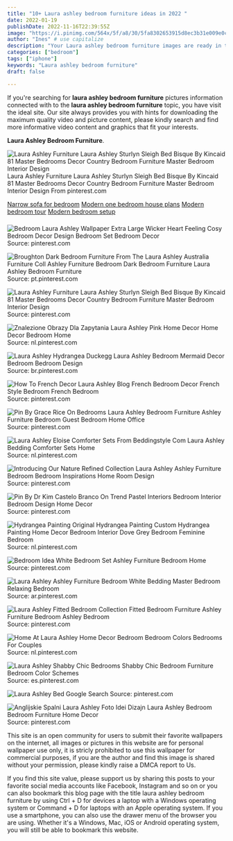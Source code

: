 ```yaml
---
title: "10+ Laura ashley bedroom furniture ideas in 2022 "
date: 2022-01-19
publishDate: 2022-11-16T22:39:55Z
image: "https://i.pinimg.com/564x/5f/a8/30/5fa8302653915d8ec3b31e009e0c9a83.jpg"
author: "Ines" # use capitalize
description: "Your Laura ashley bedroom furniture images are ready in this website. Laura ashley bedroom furniture are a topic that is being searched for and liked by netizens now. You can Get the Laura ashley bedroom furniture files here. Get all royalty-free vectors."
categories: ["bedroom"]
tags: ["iphone"]
keywords: "Laura ashley bedroom furniture"
draft: false

---
```


If you're searching for **laura ashley bedroom furniture** pictures information connected with to the **laura ashley bedroom furniture** topic, you have visit the ideal  site.  Our site always  provides you with  hints  for downloading  the maximum  quality video and picture  content, please kindly search and find more informative video content and graphics  that fit your interests.

**Laura Ashley Bedroom Furniture**. 

![Laura Ashley Furniture Laura Ashley Sturlyn Sleigh Bed Bisque By Kincaid 81 Master Bedrooms Decor Country Bedroom Furniture Master Bedroom Interior Design](https://i.pinimg.com/originals/cd/64/49/cd64490fc7d7e5bfd7c043e05bff730c.jpg "Laura Ashley Furniture Laura Ashley Sturlyn Sleigh Bed Bisque By Kincaid 81 Master Bedrooms Decor Country Bedroom Furniture Master Bedroom Interior Design")
Laura Ashley Furniture Laura Ashley Sturlyn Sleigh Bed Bisque By Kincaid 81 Master Bedrooms Decor Country Bedroom Furniture Master Bedroom Interior Design From pinterest.com

[Narrow sofa for bedroom](/narrow-sofa-for-bedroom/)
[Modern one bedroom house plans](/modern-one-bedroom-house-plans/)
[Modern bedroom tour](/modern-bedroom-tour/)
[Modern bedroom setup](/modern-bedroom-setup/)



### 

 


![Bedroom Laura Ashley Wallpaper Extra Large Wicker Heart Feeling Cosy Bedroom Decor Design Bedroom Set Bedroom Decor](https://i.pinimg.com/originals/c0/bc/19/c0bc19fe510fc019ce2fc98972739860.jpg "Bedroom Laura Ashley Wallpaper Extra Large Wicker Heart Feeling Cosy Bedroom Decor Design Bedroom Set Bedroom Decor")
Source: pinterest.com

 

![Broughton Dark Bedroom Furniture From The Laura Ashley Australia Furniture Coll Ashley Furniture Bedroom Dark Bedroom Furniture Laura Ashley Bedroom Furniture](https://i.pinimg.com/originals/62/48/89/624889f97c5e0cba4af42cd2d5fbc1f3.jpg "Broughton Dark Bedroom Furniture From The Laura Ashley Australia Furniture Coll Ashley Furniture Bedroom Dark Bedroom Furniture Laura Ashley Bedroom Furniture")
Source: pt.pinterest.com

 

![Laura Ashley Furniture Laura Ashley Sturlyn Sleigh Bed Bisque By Kincaid 81 Master Bedrooms Decor Country Bedroom Furniture Master Bedroom Interior Design](https://i.pinimg.com/originals/cd/64/49/cd64490fc7d7e5bfd7c043e05bff730c.jpg "Laura Ashley Furniture Laura Ashley Sturlyn Sleigh Bed Bisque By Kincaid 81 Master Bedrooms Decor Country Bedroom Furniture Master Bedroom Interior Design")
Source: pinterest.com

 

![Znalezione Obrazy Dla Zapytania Laura Ashley Pink Home Decor Home Decor Bedroom Home](https://i.pinimg.com/originals/b6/61/3b/b6613bd6a217d3e6aa4f7a081d34c315.jpg "Znalezione Obrazy Dla Zapytania Laura Ashley Pink Home Decor Home Decor Bedroom Home")
Source: nl.pinterest.com

 

![Laura Ashley Hydrangea Duckegg Laura Ashley Bedroom Mermaid Decor Bedroom Bedroom Design](https://i.pinimg.com/474x/df/84/e2/df84e2d54fe54eb5e8a5d6995a6ac4c2--bedroom-colours-bedroom-wallpaper.jpg "Laura Ashley Hydrangea Duckegg Laura Ashley Bedroom Mermaid Decor Bedroom Bedroom Design")
Source: br.pinterest.com

 

![How To French Decor Laura Ashley Blog French Bedroom Decor French Style Bedroom French Bedroom](https://i.pinimg.com/originals/9e/91/da/9e91da640b9057cc3fc3fac88152d843.jpg "How To French Decor Laura Ashley Blog French Bedroom Decor French Style Bedroom French Bedroom")
Source: pinterest.com

 

![Pin By Grace Rice On Bedrooms Laura Ashley Bedroom Furniture Ashley Furniture Bedroom Guest Bedroom Home Office](https://i.pinimg.com/originals/bb/0c/83/bb0c8388239d30124288a7c07edd98cb.jpg "Pin By Grace Rice On Bedrooms Laura Ashley Bedroom Furniture Ashley Furniture Bedroom Guest Bedroom Home Office")
Source: pinterest.com

 

![Laura Ashley Eloise Comforter Sets From Beddingstyle Com Laura Ashley Bedding Comforter Sets Home](https://i.pinimg.com/originals/9a/de/72/9ade7253f4a0d13931ef48c2f86442c0.jpg "Laura Ashley Eloise Comforter Sets From Beddingstyle Com Laura Ashley Bedding Comforter Sets Home")
Source: nl.pinterest.com

 

![Introducing Our Nature Refined Collection Laura Ashley Ashley Furniture Bedroom Bedroom Inspirations Home Room Design](https://i.pinimg.com/originals/94/ec/47/94ec47fb7cb843e26f5b8cdb183333e9.jpg "Introducing Our Nature Refined Collection Laura Ashley Ashley Furniture Bedroom Bedroom Inspirations Home Room Design")
Source: pinterest.com

 

![Pin By Dr Kim Castelo Branco On Trend Pastel Interiors Bedroom Interior Bedroom Design Home Decor](https://i.pinimg.com/originals/58/d9/fa/58d9fa4773056d275eb843b5ec90ce6e.jpg "Pin By Dr Kim Castelo Branco On Trend Pastel Interiors Bedroom Interior Bedroom Design Home Decor")
Source: pinterest.com

 

![Hydrangea Painting Original Hydrangea Painting Custom Hydrangea Painting Home Decor Bedroom Interior Dove Grey Bedroom Feminine Bedroom](https://i.pinimg.com/originals/c6/db/a6/c6dba6765fbf4ea085a62a26a28b94f7.jpg "Hydrangea Painting Original Hydrangea Painting Custom Hydrangea Painting Home Decor Bedroom Interior Dove Grey Bedroom Feminine Bedroom")
Source: nl.pinterest.com

 

![Bedroom Idea White Bedroom Set Ashley Furniture Bedroom Home](https://i.pinimg.com/originals/e9/dd/81/e9dd81e151b281c1741b5bace6b003c3.jpg "Bedroom Idea White Bedroom Set Ashley Furniture Bedroom Home")
Source: pinterest.com

 

![Laura Ashley Ashley Furniture Bedroom White Bedding Master Bedroom Relaxing Bedroom](https://i.pinimg.com/originals/91/59/f4/9159f48cfd492c6b3a0f284d4629d407.jpg "Laura Ashley Ashley Furniture Bedroom White Bedding Master Bedroom Relaxing Bedroom")
Source: ar.pinterest.com

 

![Laura Ashley Fitted Bedroom Collection Fitted Bedroom Furniture Ashley Furniture Bedroom Ashley Bedroom](https://i.pinimg.com/originals/b3/0d/63/b30d6368fc5f822724cf05d95f8c2b4a.jpg "Laura Ashley Fitted Bedroom Collection Fitted Bedroom Furniture Ashley Furniture Bedroom Ashley Bedroom")
Source: pinterest.com

 

![Home At Laura Ashley Home Decor Bedroom Bedroom Colors Bedrooms For Couples](https://i.pinimg.com/originals/26/b8/7a/26b87a2465d35c51a4b822fa1869aa74.jpg "Home At Laura Ashley Home Decor Bedroom Bedroom Colors Bedrooms For Couples")
Source: nl.pinterest.com

 

![Laura Ashley Shabby Chic Bedrooms Shabby Chic Bedroom Furniture Bedroom Color Schemes](https://i.pinimg.com/originals/10/f1/9d/10f19dafbda8fc893330ecfe1375e290.jpg "Laura Ashley Shabby Chic Bedrooms Shabby Chic Bedroom Furniture Bedroom Color Schemes")
Source: es.pinterest.com

 

![Laura Ashley Bed Google Search](https://i.pinimg.com/originals/25/8e/85/258e8549e0729b5f41dcafd4f53793fb.jpg "Laura Ashley Bed Google Search")
Source: pinterest.com

 

![Anglijskie Spalni Laura Ashley Foto Idei Dizajn Laura Ashley Bedroom Bedroom Furniture Home Decor](https://i.pinimg.com/564x/5f/a8/30/5fa8302653915d8ec3b31e009e0c9a83.jpg "Anglijskie Spalni Laura Ashley Foto Idei Dizajn Laura Ashley Bedroom Bedroom Furniture Home Decor")
Source: pinterest.com

 

This site is an open community for users to submit their favorite wallpapers on the internet, all images or pictures in this website are for personal wallpaper use only, it is stricly prohibited to use this wallpaper for commercial purposes, if you are the author and find this image is shared without your permission, please kindly raise a DMCA report to Us.

If you find this site value, please support us by sharing this posts to your favorite social media accounts like Facebook, Instagram and so on or you can also bookmark this blog page with the title laura ashley bedroom furniture by using Ctrl + D for devices a laptop with a Windows operating system or Command + D for laptops with an Apple operating system. If you use a smartphone, you can also use the drawer menu of the browser you are using. Whether it's a Windows, Mac, iOS or Android operating system, you will still be able to bookmark this website.
